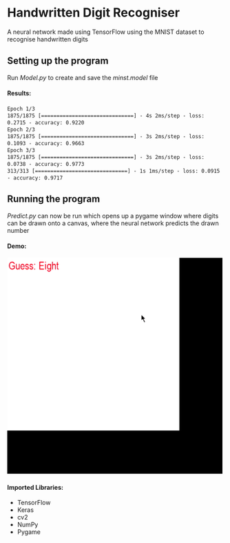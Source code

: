 # Handwritten Digit Recogniser

A neural network made using TensorFlow using the MNIST dataset to recognise handwritten digits

## Setting up the program

Run _Model.py_ to create and save the _minst.model_ file

#### Results:

```
Epoch 1/3
1875/1875 [==============================] - 4s 2ms/step - loss: 0.2715 - accuracy: 0.9220
Epoch 2/3
1875/1875 [==============================] - 3s 2ms/step - loss: 0.1093 - accuracy: 0.9663
Epoch 3/3
1875/1875 [==============================] - 3s 2ms/step - loss: 0.0738 - accuracy: 0.9773
313/313 [==============================] - 1s 1ms/step - loss: 0.0915 - accuracy: 0.9717
```


## Running the program

_Predict.py_ can now be run which opens up a pygame window where digits can be drawn onto a canvas, where the neural network predicts the drawn number

#### Demo:

<img src="Demo Animations/demo.gif" width="500">

#### Imported Libraries:

- TensorFlow
- Keras
- cv2
- NumPy
- Pygame
